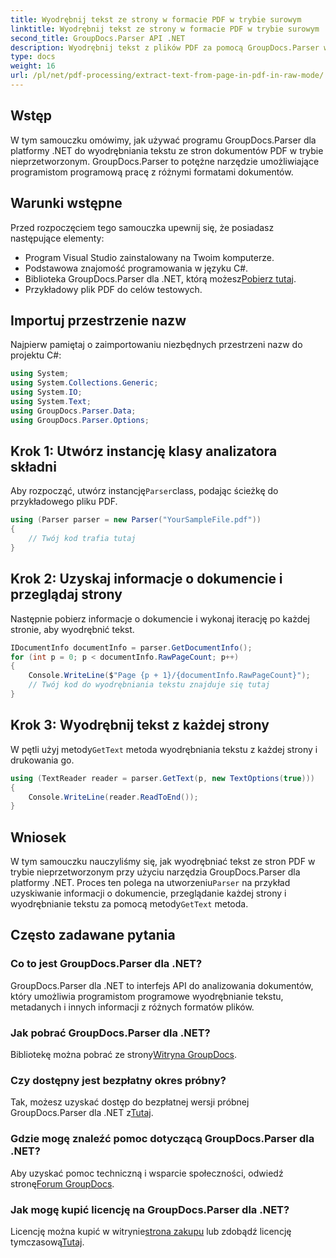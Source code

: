 ```yaml
---
title: Wyodrębnij tekst ze strony w formacie PDF w trybie surowym
linktitle: Wyodrębnij tekst ze strony w formacie PDF w trybie surowym
second_title: GroupDocs.Parser API .NET
description: Wyodrębnij tekst z plików PDF za pomocą GroupDocs.Parser w języku C#. Naucz się wydajnej ekstrakcji tekstu PDF dzięki tej potężnej bibliotece .NET.
type: docs
weight: 16
url: /pl/net/pdf-processing/extract-text-from-page-in-pdf-in-raw-mode/
---
```

## Wstęp
W tym samouczku omówimy, jak używać programu GroupDocs.Parser dla platformy .NET do wyodrębniania tekstu ze stron dokumentów PDF w trybie nieprzetworzonym. GroupDocs.Parser to potężne narzędzie umożliwiające programistom programową pracę z różnymi formatami dokumentów.
## Warunki wstępne
Przed rozpoczęciem tego samouczka upewnij się, że posiadasz następujące elementy:
- Program Visual Studio zainstalowany na Twoim komputerze.
- Podstawowa znajomość programowania w języku C#.
- Biblioteka GroupDocs.Parser dla .NET, którą możesz[Pobierz tutaj](https://releases.groupdocs.com/parser/net/).
- Przykładowy plik PDF do celów testowych.

## Importuj przestrzenie nazw
Najpierw pamiętaj o zaimportowaniu niezbędnych przestrzeni nazw do projektu C#:
```csharp
using System;
using System.Collections.Generic;
using System.IO;
using System.Text;
using GroupDocs.Parser.Data;
using GroupDocs.Parser.Options;
```
## Krok 1: Utwórz instancję klasy analizatora składni
 Aby rozpocząć, utwórz instancję`Parser`class, podając ścieżkę do przykładowego pliku PDF.
```csharp
using (Parser parser = new Parser("YourSampleFile.pdf"))
{
    // Twój kod trafia tutaj
}
```
## Krok 2: Uzyskaj informacje o dokumencie i przeglądaj strony
Następnie pobierz informacje o dokumencie i wykonaj iterację po każdej stronie, aby wyodrębnić tekst.
```csharp
IDocumentInfo documentInfo = parser.GetDocumentInfo();
for (int p = 0; p < documentInfo.RawPageCount; p++)
{
    Console.WriteLine($"Page {p + 1}/{documentInfo.RawPageCount}");
    // Twój kod do wyodrębniania tekstu znajduje się tutaj
}
```
## Krok 3: Wyodrębnij tekst z każdej strony
 W pętli użyj metody`GetText` metoda wyodrębniania tekstu z każdej strony i drukowania go.
```csharp
using (TextReader reader = parser.GetText(p, new TextOptions(true)))
{
    Console.WriteLine(reader.ReadToEnd());
}
```

## Wniosek
 W tym samouczku nauczyliśmy się, jak wyodrębniać tekst ze stron PDF w trybie nieprzetworzonym przy użyciu narzędzia GroupDocs.Parser dla platformy .NET. Proces ten polega na utworzeniu`Parser` na przykład uzyskiwanie informacji o dokumencie, przeglądanie każdej strony i wyodrębnianie tekstu za pomocą metody`GetText` metoda.

## Często zadawane pytania
### Co to jest GroupDocs.Parser dla .NET?
GroupDocs.Parser dla .NET to interfejs API do analizowania dokumentów, który umożliwia programistom programowe wyodrębnianie tekstu, metadanych i innych informacji z różnych formatów plików.
### Jak pobrać GroupDocs.Parser dla .NET?
 Bibliotekę można pobrać ze strony[Witryna GroupDocs](https://releases.groupdocs.com/parser/net/).
### Czy dostępny jest bezpłatny okres próbny?
 Tak, możesz uzyskać dostęp do bezpłatnej wersji próbnej GroupDocs.Parser dla .NET z[Tutaj](https://releases.groupdocs.com/).
### Gdzie mogę znaleźć pomoc dotyczącą GroupDocs.Parser dla .NET?
 Aby uzyskać pomoc techniczną i wsparcie społeczności, odwiedź stronę[Forum GroupDocs](https://forum.groupdocs.com/c/parser/17).
### Jak mogę kupić licencję na GroupDocs.Parser dla .NET?
 Licencję można kupić w witrynie[strona zakupu](https://purchase.groupdocs.com/buy) lub zdobądź licencję tymczasową[Tutaj](https://purchase.groupdocs.com/temporary-license/).
